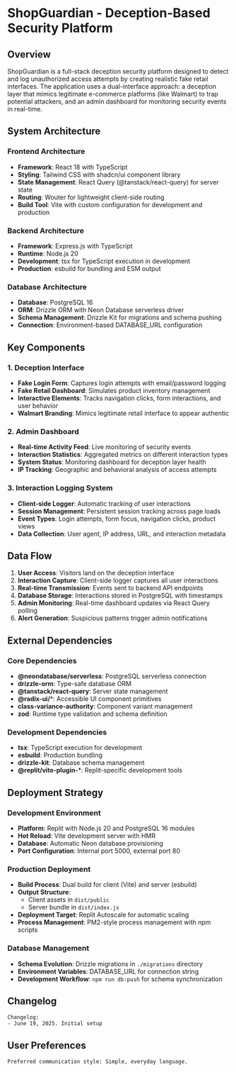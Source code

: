 # ShopGuardian - Deception-Based Security Platform

## Overview

ShopGuardian is a full-stack deception security platform designed to detect and log unauthorized access attempts by creating realistic fake retail interfaces. The application uses a dual-interface approach: a deception layer that mimics legitimate e-commerce platforms (like Walmart) to trap potential attackers, and an admin dashboard for monitoring security events in real-time.

## System Architecture

### Frontend Architecture
- **Framework**: React 18 with TypeScript
- **Styling**: Tailwind CSS with shadcn/ui component library
- **State Management**: React Query (@tanstack/react-query) for server state
- **Routing**: Wouter for lightweight client-side routing
- **Build Tool**: Vite with custom configuration for development and production

### Backend Architecture
- **Framework**: Express.js with TypeScript
- **Runtime**: Node.js 20
- **Development**: tsx for TypeScript execution in development
- **Production**: esbuild for bundling and ESM output

### Database Architecture
- **Database**: PostgreSQL 16
- **ORM**: Drizzle ORM with Neon Database serverless driver
- **Schema Management**: Drizzle Kit for migrations and schema pushing
- **Connection**: Environment-based DATABASE_URL configuration

## Key Components

### 1. Deception Interface
- **Fake Login Form**: Captures login attempts with email/password logging
- **Fake Retail Dashboard**: Simulates product inventory management
- **Interactive Elements**: Tracks navigation clicks, form interactions, and user behavior
- **Walmart Branding**: Mimics legitimate retail interface to appear authentic

### 2. Admin Dashboard
- **Real-time Activity Feed**: Live monitoring of security events
- **Interaction Statistics**: Aggregated metrics on different interaction types
- **System Status**: Monitoring dashboard for deception layer health
- **IP Tracking**: Geographic and behavioral analysis of access attempts

### 3. Interaction Logging System
- **Client-side Logger**: Automatic tracking of user interactions
- **Session Management**: Persistent session tracking across page loads
- **Event Types**: Login attempts, form focus, navigation clicks, product views
- **Data Collection**: User agent, IP address, URL, and interaction metadata

## Data Flow

1. **User Access**: Visitors land on the deception interface
2. **Interaction Capture**: Client-side logger captures all user interactions
3. **Real-time Transmission**: Events sent to backend API endpoints
4. **Database Storage**: Interactions stored in PostgreSQL with timestamps
5. **Admin Monitoring**: Real-time dashboard updates via React Query polling
6. **Alert Generation**: Suspicious patterns trigger admin notifications

## External Dependencies

### Core Dependencies
- **@neondatabase/serverless**: PostgreSQL serverless connection
- **drizzle-orm**: Type-safe database ORM
- **@tanstack/react-query**: Server state management
- **@radix-ui/***: Accessible UI component primitives
- **class-variance-authority**: Component variant management
- **zod**: Runtime type validation and schema definition

### Development Dependencies
- **tsx**: TypeScript execution for development
- **esbuild**: Production bundling
- **drizzle-kit**: Database schema management
- **@replit/vite-plugin-***: Replit-specific development tools

## Deployment Strategy

### Development Environment
- **Platform**: Replit with Node.js 20 and PostgreSQL 16 modules
- **Hot Reload**: Vite development server with HMR
- **Database**: Automatic Neon database provisioning
- **Port Configuration**: Internal port 5000, external port 80

### Production Deployment
- **Build Process**: Dual build for client (Vite) and server (esbuild)
- **Output Structure**: 
  - Client assets in `dist/public`
  - Server bundle in `dist/index.js`
- **Deployment Target**: Replit Autoscale for automatic scaling
- **Process Management**: PM2-style process management with npm scripts

### Database Management
- **Schema Evolution**: Drizzle migrations in `./migrations` directory
- **Environment Variables**: DATABASE_URL for connection string
- **Development Workflow**: `npm run db:push` for schema synchronization

## Changelog

```
Changelog:
- June 19, 2025. Initial setup
```

## User Preferences

```
Preferred communication style: Simple, everyday language.
```